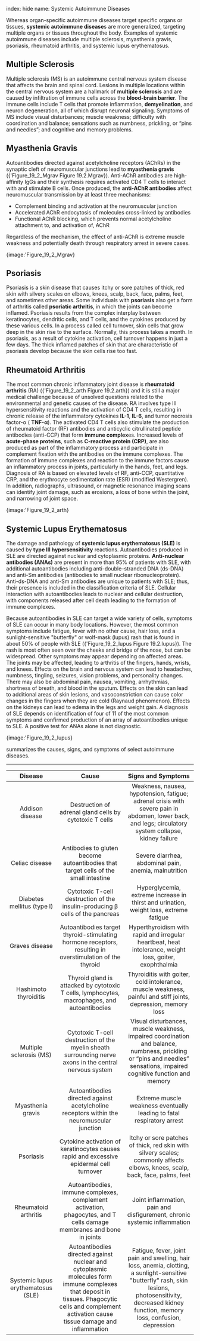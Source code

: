 index: hide
name: Systemic Autoimmune Diseases

Whereas organ-specific autoimmune diseases target specific organs or tissues,  **systemic autoimmune disease**s are more generalized, targeting multiple organs or tissues throughout the body. Examples of systemic autoimmune diseases include multiple sclerosis, myasthenia gravis, psoriasis, rheumatoid arthritis, and systemic lupus erythematosus.

## Multiple Sclerosis

Multiple sclerosis (MS) is an autoimmune central nervous system disease that affects the brain and spinal cord. Lesions in multiple locations within the central nervous system are a hallmark of  **multiple sclerosis** and are caused by infiltration of immune cells across the  **blood-brain barrier**. The immune cells include T cells that promote inflammation,  **demyelination**, and neuron degeneration, all of which disrupt neuronal signaling. Symptoms of MS include visual disturbances; muscle weakness; difficulty with coordination and balance; sensations such as numbness, prickling, or “pins and needles”; and cognitive and memory problems.

## Myasthenia Gravis

Autoantibodies directed against acetylcholine receptors (AChRs) in the synaptic cleft of neuromuscular junctions lead to  **myasthenia gravis** ({'Figure_19_2_Mgrav Figure 19.2.Mgrav}). Anti-AChR antibodies are high-affinity IgGs and their synthesis requires activated CD4 T cells to interact with and stimulate B cells. Once produced, the  **anti-AChR antibodies** affect neuromuscular transmission by at least three mechanisms:

  * Complement binding and activation at the neuromuscular junction
  * Accelerated AChR endocytosis of molecules cross-linked by antibodies
  * Functional AChR blocking, which prevents normal acetylcholine attachment to, and activation of, AChR

Regardless of the mechanism, the effect of anti-AChR is extreme muscle weakness and potentially death through respiratory arrest in severe cases.


{image:'Figure_19_2_Mgrav}
        

## Psoriasis

Psoriasis is a skin disease that causes itchy or sore patches of thick, red skin with silvery scales on elbows, knees, scalp, back, face, palms, feet, and sometimes other areas. Some individuals with  **psoriasis** also get a form of arthritis called  **psoriatic arthritis**, in which the joints can become inflamed. Psoriasis results from the complex interplay between keratinocytes, dendritic cells, and T cells, and the cytokines produced by these various cells. In a process called cell turnover, skin cells that grow deep in the skin rise to the surface. Normally, this process takes a month. In psoriasis, as a result of cytokine activation, cell turnover happens in just a few days. The thick inflamed patches of skin that are characteristic of psoriasis develop because the skin cells rise too fast.

## Rheumatoid Arthritis

The most common chronic inflammatory joint disease is  **rheumatoid arthritis** (RA) ({'Figure_19_2_arth Figure 19.2.arth}) and it is still a major medical challenge because of unsolved questions related to the environmental and genetic causes of the disease. RA involves type III hypersensitivity reactions and the activation of CD4 T cells, resulting in chronic release of the inflammatory cytokines  **IL-1**,  **IL-6**, and tumor necrosis factor-α ( **TNF-α**). The activated CD4 T cells also stimulate the production of rheumatoid factor (RF) antibodies and anticyclic citrullinated peptide antibodies (anti-CCP) that form  **immune complex**es. Increased levels of  **acute-phase proteins**, such as  **C-reactive protein (CRP)**, are also produced as part of the inflammatory process and participate in complement fixation with the antibodies on the immune complexes. The formation of immune complexes and reaction to the immune factors cause an inflammatory process in joints, particularly in the hands, feet, and legs. Diagnosis of RA is based on elevated levels of RF, anti-CCP, quantitative CRP, and the erythrocyte sedimentation rate (ESR) (modified Westergren). In addition, radiographs, ultrasound, or magnetic resonance imaging scans can identify joint damage, such as erosions, a loss of bone within the joint, and narrowing of joint space.


{image:'Figure_19_2_arth}
        

## Systemic Lupus Erythematosus

The damage and pathology of  **systemic lupus erythematosus (SLE)** is caused by  **type III hypersensitivity** reactions. Autoantibodies produced in SLE are directed against nuclear and cytoplasmic proteins.  **Anti-nuclear antibodies (ANAs)** are present in more than 95% of patients with SLE, with additional autoantibodies including anti-double–stranded DNA (ds-DNA) and anti-Sm antibodies (antibodies to small nuclear ribonucleoprotein). Anti-ds-DNA and anti-Sm antibodies are unique to patients with SLE; thus, their presence is included in the classification criteria of SLE. Cellular interaction with autoantibodies leads to nuclear and cellular destruction, with components released after cell death leading to the formation of immune complexes.

Because autoantibodies in SLE can target a wide variety of cells, symptoms of SLE can occur in many body locations. However, the most common symptoms include fatigue, fever with no other cause, hair loss, and a sunlight-sensitive "butterfly" or wolf-mask (lupus) rash that is found in about 50% of people with SLE ({'Figure_19_2_lupus Figure 19.2.lupus}). The rash is most often seen over the cheeks and bridge of the nose, but can be widespread. Other symptoms may appear depending on affected areas. The joints may be affected, leading to arthritis of the fingers, hands, wrists, and knees. Effects on the brain and nervous system can lead to headaches, numbness, tingling, seizures, vision problems, and personality changes. There may also be abdominal pain, nausea, vomiting, arrhythmias, shortness of breath, and blood in the sputum. Effects on the skin can lead to additional areas of skin lesions, and vasoconstriction can cause color changes in the fingers when they are cold (Raynaud phenomenon). Effects on the kidneys can lead to edema in the legs and weight gain. A diagnosis of SLE depends on identification of four of 11 of the most common symptoms and confirmed production of an array of autoantibodies unique to SLE. A positive test for ANAs alone is not diagnostic.


{image:'Figure_19_2_lupus}
        

 summarizes the causes, signs, and symptoms of select autoimmune diseases.


****

| Disease | Cause | Signs and Symptoms |
|:-:|:-:|:-:|
| Addison disease | Destruction of adrenal gland cells by cytotoxic T cells | Weakness, nausea, hypotension, fatigue; adrenal crisis with severe pain in abdomen, lower back, and legs; circulatory system collapse, kidney failure |
| Celiac disease | Antibodies to gluten become autoantibodies that target cells of the small intestine | Severe diarrhea, abdominal pain, anemia, malnutrition |
| Diabetes mellitus (type I) | Cytotoxic T-cell destruction of the insulin-producing β cells of the pancreas | Hyperglycemia, extreme increase in thirst and urination, weight loss, extreme fatigue |
| Graves disease | Autoantibodies target thyroid-stimulating hormone receptors, resulting in overstimulation of the thyroid | Hyperthyroidism with rapid and irregular heartbeat, heat intolerance, weight loss, goiter, exophthalmia |
| Hashimoto thyroiditis | Thyroid gland is attacked by cytotoxic T cells, lymphocytes, macrophages, and autoantibodies | Thyroiditis with goiter, cold intolerance, muscle weakness, painful and stiff joints, depression, memory loss |
| Multiple sclerosis (MS) | Cytotoxic T-cell destruction of the myelin sheath surrounding nerve axons in the central nervous system | Visual disturbances, muscle weakness, impaired coordination and balance, numbness, prickling or “pins and needles” sensations, impaired cognitive function and memory |
| Myasthenia gravis | Autoantibodies directed against acetylcholine receptors within the neuromuscular junction | Extreme muscle weakness eventually leading to fatal respiratory arrest |
| Psoriasis | Cytokine activation of keratinocytes causes rapid and excessive epidermal cell turnover | Itchy or sore patches of thick, red skin with silvery scales; commonly affects elbows, knees, scalp, back, face, palms, feet |
| Rheumatoid arthritis | Autoantibodies, immune complexes, complement activation, phagocytes, and T cells damage membranes and bone in joints | Joint inflammation, pain and disfigurement, chronic systemic inflammation |
| Systemic lupus erythematosus (SLE) | Autoantibodies directed against nuclear and cytoplasmic molecules form immune complexes that deposit in tissues. Phagocytic cells and complement activation cause tissue damage and inflammation | Fatigue, fever, joint pain and swelling, hair loss, anemia, clotting, a sunlight-sensitive "butterfly" rash, skin lesions, photosensitivity, decreased kidney function, memory loss, confusion, depression |
    
